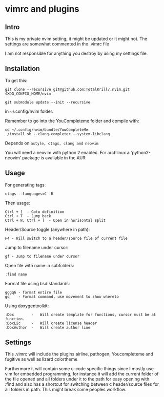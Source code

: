 vimrc and plugins
=================

Intro
-----

This is my private nvim setting, it might be updated or it
might not. The settings are somewhat commented in the .vimrc file

I am not responsible for anything you destroy by using
my settings file.

Installation
------------
To get this:

    git clone --recursive git@github.com:TotalKrill/.nvim.git $XDG_CONFIG_HOME/nvim

    git submodule update --init --recursive

in ~/.config/nvim folder.

Remember to go into the YouCompleteme folder and compile with:

    cd ~/.config/nvim/bundle/YouCompleteMe
    ./install.sh --clang-completer --system-libclang

Depends on `astyle, ctags, clang and neovim`

You will need a neovim with python 2 enabled. For
archlinux a 'python2-neovim' package is available in the AUR


Usage
-----
For generating tags:

    ctags --languages=C -R

Then usage:

    Ctrl + ]  - Goto definition
    Ctrl + T  - Jump back
    Ctrl + W, Ctrl + ]  - Open in horisontal split

Header/Source toggle (anywhere in path):

    F4 - Will switch to a header/source file of current file

Jump to filename under cursor:

    gf - Jump to filename under cursor

Open file with name in subfolders:

    :find name

Format file using bsd standards:

    gggqG - format entire file
    gq    - Format command, use movement to show whereto

Using doxygentoolkit:

    :Dox        -   Will create template for functions, cursor must be at function.
    :DoxLic     -   Will create license header
    :DoxAuthor  -   Will create author line

Settings
---------

This .vimrc will include the plugins airline, pathogen, Youcompleteme and fugitive as
well as lizard colortheme.

Furthermore it will contain some c-code specific things since I mostly use vim for
embedded programming, for instance it will add the current folder of the file opened
and all folders under it to the path for easy opening with :find and also has a
shortcut for switching between c header/source files for all folders in path. This might break
some peoples workflow.


